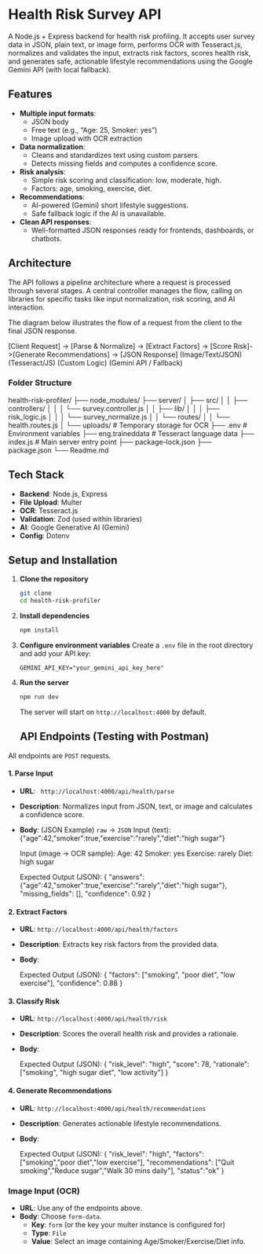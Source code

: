 
# Health Risk Survey API

A Node.js + Express backend for health risk profiling. It accepts user survey data in JSON, plain text, or image form, performs OCR with Tesseract.js, normalizes and validates the input, extracts risk factors, scores health risk, and generates safe, actionable lifestyle recommendations using the Google Gemini API (with local fallback).

## Features

-   **Multiple input formats**:
    -   JSON body
    -   Free text (e.g., “Age: 25, Smoker: yes”)
    -   Image upload with OCR extraction
-   **Data normalization**:
    -   Cleans and standardizes text using custom parsers.
    -   Detects missing fields and computes a confidence score.
-   **Risk analysis**:
    -   Simple risk scoring and classification: low, moderate, high.
    -   Factors: age, smoking, exercise, diet.
-   **Recommendations**:
    -   AI-powered (Gemini) short lifestyle suggestions.
    -   Safe fallback logic if the AI is unavailable.
-   **Clean API responses**:
    -   Well-formatted JSON responses ready for frontends, dashboards, or chatbots.

## Architecture

The API follows a pipeline architecture where a request is processed through several stages. A central controller manages the flow, calling on libraries for specific tasks like input normalization, risk scoring, and AI interaction.

The diagram below illustrates the flow of a request from the client to the final JSON response.

[Client Request] -> [Parse & Normalize] -> [Extract Factors] -> [Score Risk]->[Generate Recommendations] -> [JSON Response]
(Image/Text/JSON)      (Tesseract/JS)                           (Custom Logic)      (Gemini API / Fallback)


### Folder Structure

health-risk-profiler/
├── node_modules/
├── server/
│   ├── src/
│   │   ├── controllers/
│   │   │   └── survey.controller.js
│   │   ├── lib/
│   │   │   ├── risk_logic.js
│   │   │   └── survey_normalize.js
│   │   └── routes/
│   │       └── health.routes.js
│   └── uploads/              # Temporary storage for OCR
├── .env                      # Environment variables
├── eng.traineddata           # Tesseract language data
├── index.js                  # Main server entry point
├── package-lock.json
├── package.json
└── Readme.md


## Tech Stack

-   **Backend**: Node.js, Express
-   **File Upload**: Multer
-   **OCR**: Tesseract.js
-   **Validation**: Zod (used within libraries)
-   **AI**: Google Generative AI (Gemini)
-   **Config**: Dotenv

## Setup and Installation

1.  **Clone the repository**
    ```bash
    git clone 
    cd health-risk-profiler
    ```
2.  **Install dependencies**
    ```bash
    npm install
    ```
3.  **Configure environment variables**
    Create a `.env` file in the root directory and add your API key:
    ```env
    GEMINI_API_KEY="your_gemini_api_key_here"
    ```
4.  **Run the server**
    ```bash
    npm run dev
    ```
    The server will start on `http://localhost:4000` by default.


    ## API Endpoints (Testing with Postman)

All endpoints are `POST` requests.

#### 1. Parse Input
-   **URL**: ` http://localhost:4000/api/health/parse`
-   **Description**: Normalizes input from JSON, text, or image and calculates a confidence score.
-   **Body**: (JSON Example) `raw` → `JSON`
    Input (text):
    {"age":42,"smoker":true,"exercise":"rarely","diet":"high sugar"}

    Input (image -> OCR sample):
    Age: 42
    Smoker: yes
    Exercise: rarely
    Diet: high sugar

    Expected Output (JSON):
     {
       "answers":{"age":42,"smoker":true,"exercise":"rarely","diet":"high sugar"},
       "missing_fields": [],
       "confidence": 0.92
     }


#### 2. Extract Factors
-   **URL**: `http://localhost:4000/api/health/factors`
-   **Description**: Extracts key risk factors from the provided data.
-   **Body**: 
 
     Expected Output (JSON):
    {
      "factors": ["smoking", "poor diet", "low exercise"],
      "confidence": 0.88
    }


#### 3. Classify Risk
-   **URL**: `http://localhost:4000/api/health/risk`
-   **Description**: Scores the overall health risk and provides a rationale.
-   **Body**: 
    
    Expected Output (JSON):
   {
   "risk_level": "high",
   "score": 78,
   "rationale": ["smoking", "high sugar diet", "low activity"]
   }


#### 4. Generate Recommendations
-   **URL**: `http://localhost:4000/api/health/recommendations`
-   **Description**: Generates actionable lifestyle recommendations.
-   **Body**: 
   
     Expected Output (JSON):
     {
     "risk_level": "high",
     "factors": ["smoking","poor diet","low exercise"],
     "recommendations": ["Quit smoking","Reduce sugar","Walk 30 mins daily"],
     "status":"ok"
     }


### Image Input (OCR)
-   **URL**: Use any of the endpoints above.
-   **Body**: Choose `form-data`.
    -   **Key**: `form` (or the key your multer instance is configured for)
    -   **Type**: `File`
    -   **Value**: Select an image containing Age/Smoker/Exercise/Diet info.




